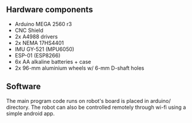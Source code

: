 ## Hardware components

- Arduino MEGA 2560 r3
- CNC Shield
- 2x A4988 drivers
- 2x NEMA 17HS4401
- IMU GY-521 (MPU6050)
- ESP-01 (ESP8266)
- 6x AA alkaline batteries + case
- 2x 96-mm aluminium wheels w/ 6-mm D-shaft holes


## Software

The main program code runs on robot's board is placed in arduino/ directory.
The robot can also be controlled remotely through wi-fi using a simple android app.
